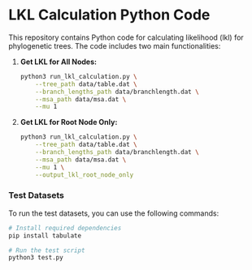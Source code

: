 # LKL Calculation Python Code

This repository contains Python code for calculating likelihood (lkl) for phylogenetic trees. The code includes two main functionalities:

1. **Get LKL for All Nodes:**
    ```bash
    python3 run_lkl_calculation.py \
        --tree_path data/table.dat \
        --branch_lengths_path data/branchlength.dat \
        --msa_path data/msa.dat \
        --mu 1
    ```

2. **Get LKL for Root Node Only:**
    ```bash
    python3 run_lkl_calculation.py \
        --tree_path data/table.dat \
        --branch_lengths_path data/branchlength.dat \
        --msa_path data/msa.dat \
        --mu 1 \
        --output_lkl_root_node_only
    ```

### Test Datasets

To run the test datasets, you can use the following commands:

```bash
# Install required dependencies
pip install tabulate

# Run the test script
python3 test.py